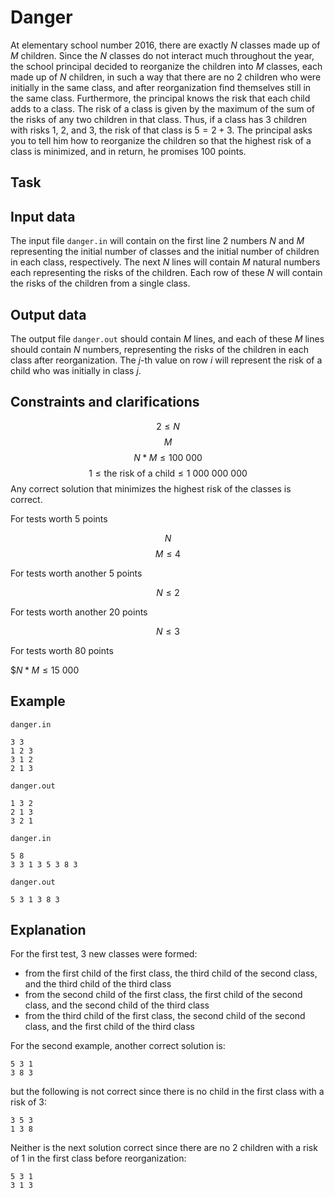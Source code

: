 # Danger

At elementary school number $2016$, there are exactly $N$ classes made up of $M$ children. Since the $N$ classes do not interact much throughout the year, the school principal decided to reorganize the children into $M$ classes, each made up of $N$ children, in such a way that there are no $2$ children who were initially in the same class, and after reorganization find themselves still in the same class. Furthermore, the principal knows the risk that each child adds to a class. The risk of a class is given by the maximum of the sum of the risks of any two children in that class. Thus, if a class has $3$ children with risks $1$, $2$, and $3$, the risk of that class is $5 = 2 + 3$. The principal asks you to tell him how to reorganize the children so that the highest risk of a class is minimized, and in return, he promises $100$ points.

## Task

## Input data

The input file `danger.in` will contain on the first line $2$ numbers $N$ and $M$ representing the initial number of classes and the initial number of children in each class, respectively. The next $N$ lines will contain $M$ natural numbers each representing the risks of the children. Each row of these $N$ will contain the risks of the children from a single class.

## Output data

The output file `danger.out` should contain $M$ lines, and each of these $M$ lines should contain $N$ numbers, representing the risks of the children in each class after reorganization. The $j$-th value on row $i$ will represent the risk of a child who was initially in class $j$.

## Constraints and clarifications

$$2 \leq N$$
$$M$$
$$N * M \leq 100 \ 000$$
$$1 \leq \text{the risk of a child} \leq 1 \ 000 \ 000 \ 000$$
Any correct solution that minimizes the highest risk of the classes is correct.

For tests worth $5$ points

$$N$$
$$M \leq 4$$

For tests worth another $5$ points

$$N \leq 2$$

For tests worth another $20$ points

$$N \leq 3$$

For tests worth $80$ points

$$N * M \leq 15 \ 000$

## Example

`danger.in`
```
3 3
1 2 3
3 1 2
2 1 3
```

`danger.out`
```
1 3 2
2 1 3
3 2 1
```

`danger.in`
```
5 8
3 3 1 3 5 3 8 3
```

`danger.out`
```
5 3 1 3 8 3
```

## Explanation

For the first test, $3$ new classes were formed:
- from the first child of the first class, the third child of the second class, and the third child of the third class
- from the second child of the first class, the first child of the second class, and the second child of the third class
- from the third child of the first class, the second child of the second class, and the first child of the third class

For the second example, another correct solution is:
```
5 3 1
3 8 3
```
but the following is not correct since there is no child in the first class with a risk of $3$:
```
3 5 3
1 3 8
```
Neither is the next solution correct since there are no $2$ children with a risk of $1$ in the first class before reorganization:
```
5 3 1
3 1 3
```